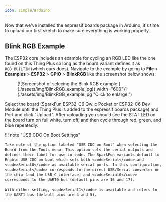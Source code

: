 ```yaml
---
icon: simple/arduino
---
```


Now that we've installed the espressif boards package in Arduino, it's time to upload our first sketch to make sure everything is working properly.

## Blink RGB Example

The ESP32 core includes an example for cycling an RGB LED like the one found on this Thing Plus so long as the board variant defines it as `RGB_BUILTIN` (which ours does). Navigate to the example by going to **File** > **Examples** > **ESP32** > **GPIO** > **BlinkRGB** like the screenshot below shows: 

<figure markdown>
[![Screenshot of selecing the Blink RGB example.](./assets/img/BlinkRGB_example.jpg){ width="600"}](./assets/img/BlinkRGB_example.jpg "Click to enlarge.")
</figure>

Select the board (SparkFun ESP32-C6 Qwiic Pocket or ESP32-C6 Dev Module until the Thing Plus is added to the espressif boards package) and Port and click "Upload". After uploading you should see the STAT LED on the board turn on full white, turn off, and then cycle through red, green, and blue repeatedly.

!!! note "USB CDC On Boot Settings"

    Take note of the option labeled "USB CDC on Boot" when selecting the Board from the Tools menu. This option sets the serial outputs and defines their label for use in code. The SparkFun variants default to Enable USB CDC on boot which sets both <code>Serial</code> and <code>Serial0</code> as available serial ports. In this configuration, <code>Serial</code> corresponds to the direct USB/Serial converter on the chip (and the USB-C interface) and <code>Serial0</code> corresponds to the UART0 bus (default pins are 16 and 17).

    With either setting, <code>Serial1</code> is available and refers to the UART1 bus (default pins are 4 and 5).